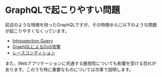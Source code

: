 # GraphQLで起こりやすい問題
<!-- textlint-disable prh -->
前述のような特徴を持ったGraphQLですが、その特徴ゆえに以下のような問題が起こりやすくなくっています。
<!-- textlint-enable prh -->
- [Introspection Query](specific/introspection_query.md)
- [GraphQLによるDoS攻撃](specific/dos.md)
- [レースコンディション](specific/race_condition.md)

また、Webアプリケーションに共通する脆弱性についても影響を受ける恐れがあります。このうち特に重要なものについては次章で説明します。
